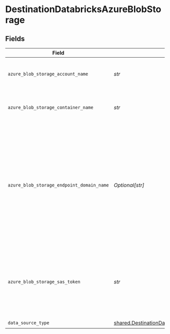# DestinationDatabricksAzureBlobStorage


## Fields

| Field                                                                                                                                                             | Type                                                                                                                                                              | Required                                                                                                                                                          | Description                                                                                                                                                       | Example                                                                                                                                                           |
| ----------------------------------------------------------------------------------------------------------------------------------------------------------------- | ----------------------------------------------------------------------------------------------------------------------------------------------------------------- | ----------------------------------------------------------------------------------------------------------------------------------------------------------------- | ----------------------------------------------------------------------------------------------------------------------------------------------------------------- | ----------------------------------------------------------------------------------------------------------------------------------------------------------------- |
| `azure_blob_storage_account_name`                                                                                                                                 | *str*                                                                                                                                                             | :heavy_check_mark:                                                                                                                                                | The account's name of the Azure Blob Storage.                                                                                                                     | airbyte5storage                                                                                                                                                   |
| `azure_blob_storage_container_name`                                                                                                                               | *str*                                                                                                                                                             | :heavy_check_mark:                                                                                                                                                | The name of the Azure blob storage container.                                                                                                                     | airbytetestcontainername                                                                                                                                          |
| `azure_blob_storage_endpoint_domain_name`                                                                                                                         | *Optional[str]*                                                                                                                                                   | :heavy_minus_sign:                                                                                                                                                | This is Azure Blob Storage endpoint domain name. Leave default value (or leave it empty if run container from command line) to use Microsoft native from example. | blob.core.windows.net                                                                                                                                             |
| `azure_blob_storage_sas_token`                                                                                                                                    | *str*                                                                                                                                                             | :heavy_check_mark:                                                                                                                                                | Shared access signature (SAS) token to grant limited access to objects in your storage account.                                                                   | ?sv=2016-05-31&ss=b&srt=sco&sp=rwdl&se=2018-06-27T10:05:50Z&st=2017-06-27T02:05:50Z&spr=https,http&sig=bgqQwoXwxzuD2GJfagRg7VOS8hzNr3QLT7rhS8OFRLQ%3D             |
| `data_source_type`                                                                                                                                                | [shared.DestinationDatabricksSchemasDataSourceType](../../models/shared/destinationdatabricksschemasdatasourcetype.md)                                            | :heavy_check_mark:                                                                                                                                                | N/A                                                                                                                                                               |                                                                                                                                                                   |